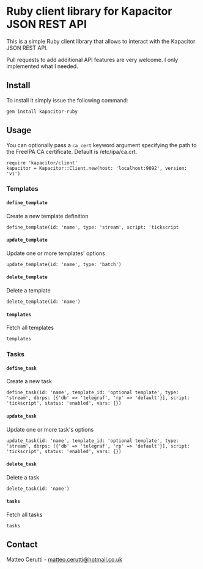 # Ruby client library for Kapacitor JSON REST API
This is a simple Ruby client library that allows to interact with the Kapacitor JSON REST API.

Pull requests to add additional API features are very welcome. I only implemented what I needed.

## Install
To install it simply issue the following command:

```
gem install kapacitor-ruby
```

## Usage

You can optionally pass a `ca_cert` keyword argument specifying the path to the FreeIPA CA certificate. Default is /etc/ipa/ca.crt.
```
require 'kapacitor/client'
kapacitor = Kapacitor::Client.new(host: 'localhost:9092', version: 'v1')
```

### Templates

#### `define_template`
Create a new template definition
```
define_template(id: 'name', type: 'stream', script: 'tickscript
```

#### `update_template`
Update one or more templates' options
```
update_template(id: 'name', type: 'batch')
```

#### `delete_template`
Delete a template
```
delete_template(id: 'name')
```

#### `templates`
Fetch all templates
```
templates
```

### Tasks

#### `define_task`
Create a new task
```
define_task(id: 'name', template_id: 'optional template', type: 'stream', dbrps: [{'db' => 'telegraf', 'rp' => 'default'}], script: 'tickscript', status: 'enabled', vars: {})
```

#### `update_task`
Update one or more task's options

```
update_task(id: 'name', template_id: 'optional template', type: 'stream', dbrps: [{'db' => 'telegraf', 'rp' => 'default'}], script: 'tickscript', status: 'enabled', vars: {})
```

#### `delete_task`
Delete a task
```
delete_task(id: 'name')
```

#### `tasks`
Fetch all tasks
```
tasks
```

## Contact
Matteo Cerutti - matteo.cerutti@hotmail.co.uk
